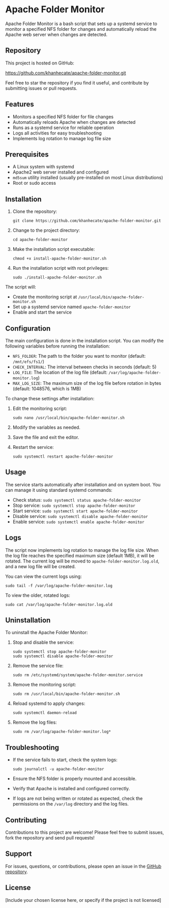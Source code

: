 # Apache Folder Monitor

Apache Folder Monitor is a bash script that sets up a systemd service to monitor a specified NFS folder for changes and automatically reload the Apache web server when changes are detected.

## Repository

This project is hosted on GitHub:

https://github.com/khanhecate/apache-folder-monitor.git

Feel free to star the repository if you find it useful, and contribute by submitting issues or pull requests.

## Features

- Monitors a specified NFS folder for file changes
- Automatically reloads Apache when changes are detected
- Runs as a systemd service for reliable operation
- Logs all activities for easy troubleshooting
- Implements log rotation to manage log file size

## Prerequisites

- A Linux system with systemd
- Apache2 web server installed and configured
- `md5sum` utility installed (usually pre-installed on most Linux distributions)
- Root or sudo access

## Installation

1. Clone the repository:
   ```
   git clone https://github.com/khanhecate/apache-folder-monitor.git
   ```

2. Change to the project directory:
   ```
   cd apache-folder-monitor
   ```

3. Make the installation script executable:
   ```
   chmod +x install-apache-folder-monitor.sh
   ```

4. Run the installation script with root privileges:
   ```
   sudo ./install-apache-folder-monitor.sh
   ```

The script will:
- Create the monitoring script at `/usr/local/bin/apache-folder-monitor.sh`
- Set up a systemd service named `apache-folder-monitor`
- Enable and start the service

## Configuration

The main configuration is done in the installation script. You can modify the following variables before running the installation:

- `NFS_FOLDER`: The path to the folder you want to monitor (default: `/mnt/efs/fs1/`)
- `CHECK_INTERVAL`: The interval between checks in seconds (default: 5)
- `LOG_FILE`: The location of the log file (default: `/var/log/apache-folder-monitor.log`)
- `MAX_LOG_SIZE`: The maximum size of the log file before rotation in bytes (default: 1048576, which is 1MB)

To change these settings after installation:

1. Edit the monitoring script:
   ```
   sudo nano /usr/local/bin/apache-folder-monitor.sh
   ```

2. Modify the variables as needed.

3. Save the file and exit the editor.

4. Restart the service:
   ```
   sudo systemctl restart apache-folder-monitor
   ```

## Usage

The service starts automatically after installation and on system boot. You can manage it using standard systemd commands:

- Check status: `sudo systemctl status apache-folder-monitor`
- Stop service: `sudo systemctl stop apache-folder-monitor`
- Start service: `sudo systemctl start apache-folder-monitor`
- Disable service: `sudo systemctl disable apache-folder-monitor`
- Enable service: `sudo systemctl enable apache-folder-monitor`

## Logs

The script now implements log rotation to manage the log file size. When the log file reaches the specified maximum size (default 1MB), it will be rotated. The current log will be moved to `apache-folder-monitor.log.old`, and a new log file will be created.

You can view the current logs using:

```
sudo tail -f /var/log/apache-folder-monitor.log
```

To view the older, rotated logs:

```
sudo cat /var/log/apache-folder-monitor.log.old
```

## Uninstallation

To uninstall the Apache Folder Monitor:

1. Stop and disable the service:
   ```
   sudo systemctl stop apache-folder-monitor
   sudo systemctl disable apache-folder-monitor
   ```

2. Remove the service file:
   ```
   sudo rm /etc/systemd/system/apache-folder-monitor.service
   ```

3. Remove the monitoring script:
   ```
   sudo rm /usr/local/bin/apache-folder-monitor.sh
   ```

4. Reload systemd to apply changes:
   ```
   sudo systemctl daemon-reload
   ```

5. Remove the log files:
   ```
   sudo rm /var/log/apache-folder-monitor.log*
   ```

## Troubleshooting

- If the service fails to start, check the system logs:
  ```
  sudo journalctl -u apache-folder-monitor
  ```

- Ensure the NFS folder is properly mounted and accessible.
- Verify that Apache is installed and configured correctly.
- If logs are not being written or rotated as expected, check the permissions on the `/var/log` directory and the log files.

## Contributing

Contributions to this project are welcome! Please feel free to submit issues, fork the repository and send pull requests!

## Support

For issues, questions, or contributions, please open an issue in the [GitHub repository](https://github.com/khanhecate/apache-folder-monitor/issues).

## License

[Include your chosen license here, or specify if the project is not licensed]
